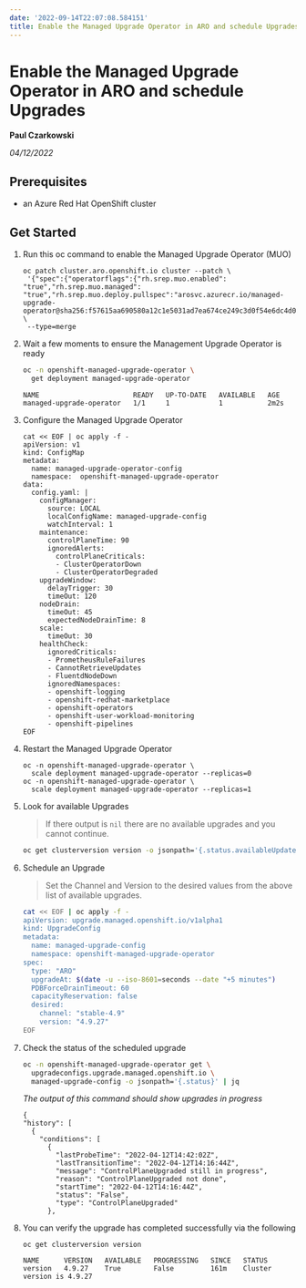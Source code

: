 ```yaml
---
date: '2022-09-14T22:07:08.584151'
title: Enable the Managed Upgrade Operator in ARO and schedule Upgrades
---
```

# Enable the Managed Upgrade Operator in ARO and schedule Upgrades

**Paul Czarkowski**

*04/12/2022*

## Prerequisites

  * an Azure Red Hat OpenShift cluster

## Get Started

1. Run this oc command to enable the Managed Upgrade Operator (MUO)

   ```
   oc patch cluster.aro.openshift.io cluster --patch \
    '{"spec":{"operatorflags":{"rh.srep.muo.enabled": "true","rh.srep.muo.managed": "true","rh.srep.muo.deploy.pullspec":"arosvc.azurecr.io/managed-upgrade-operator@sha256:f57615aa690580a12c1e5031ad7ea674ce249c3d0f54e6dc4d070e42a9c9a274"}}}' \
    --type=merge
   ```

1. Wait a few moments to ensure the Management Upgrade Operator is ready

   ```bash
   oc -n openshift-managed-upgrade-operator \
     get deployment managed-upgrade-operator
   ```

   ```
   NAME                       READY   UP-TO-DATE   AVAILABLE   AGE
   managed-upgrade-operator   1/1     1            1           2m2s
   ```

1. Configure the Managed Upgrade Operator

   ```
   cat << EOF | oc apply -f -
   apiVersion: v1
   kind: ConfigMap
   metadata:
     name: managed-upgrade-operator-config
     namespace:  openshift-managed-upgrade-operator
   data:
     config.yaml: |
       configManager:
         source: LOCAL
         localConfigName: managed-upgrade-config
         watchInterval: 1
       maintenance:
         controlPlaneTime: 90
         ignoredAlerts:
           controlPlaneCriticals:
           - ClusterOperatorDown
           - ClusterOperatorDegraded
       upgradeWindow:
         delayTrigger: 30
         timeOut: 120
       nodeDrain:
         timeOut: 45
         expectedNodeDrainTime: 8
       scale:
         timeOut: 30
       healthCheck:
         ignoredCriticals:
         - PrometheusRuleFailures
         - CannotRetrieveUpdates
         - FluentdNodeDown
         ignoredNamespaces:
         - openshift-logging
         - openshift-redhat-marketplace
         - openshift-operators
         - openshift-user-workload-monitoring
         - openshift-pipelines
   EOF
   ```

1. Restart the Managed Upgrade Operator

   ```
   oc -n openshift-managed-upgrade-operator \
     scale deployment managed-upgrade-operator --replicas=0
   oc -n openshift-managed-upgrade-operator \
     scale deployment managed-upgrade-operator --replicas=1
   ```

1. Look for available Upgrades

   > If there output is `nil` there are no available upgrades and you cannot continue.

   ```bash
   oc get clusterversion version -o jsonpath='{.status.availableUpdates}'
   ```

1. Schedule an Upgrade

    > Set the Channel and Version to the desired values from the above list of available upgrades.

   ```bash
   cat << EOF | oc apply -f -
   apiVersion: upgrade.managed.openshift.io/v1alpha1
   kind: UpgradeConfig
   metadata:
     name: managed-upgrade-config
     namespace: openshift-managed-upgrade-operator
   spec:
     type: "ARO"
     upgradeAt: $(date -u --iso-8601=seconds --date "+5 minutes")
     PDBForceDrainTimeout: 60
     capacityReservation: false
     desired:
       channel: "stable-4.9"
       version: "4.9.27"
   EOF
   ```

1. Check the status of the scheduled upgrade

   ```bash
   oc -n openshift-managed-upgrade-operator get \
     upgradeconfigs.upgrade.managed.openshift.io \
     managed-upgrade-config -o jsonpath='{.status}' | jq
   ```

    *The output of this command should show upgrades in progress*

    ```
    {
    "history": [
      {
        "conditions": [
          {
            "lastProbeTime": "2022-04-12T14:42:02Z",
            "lastTransitionTime": "2022-04-12T14:16:44Z",
            "message": "ControlPlaneUpgraded still in progress",
            "reason": "ControlPlaneUpgraded not done",
            "startTime": "2022-04-12T14:16:44Z",
            "status": "False",
            "type": "ControlPlaneUpgraded"
          },
    ```

1. You can verify the upgrade has completed successfully via the following

   ```
   oc get clusterversion version
   ```

   ```
   NAME      VERSION   AVAILABLE   PROGRESSING   SINCE   STATUS
   version   4.9.27    True        False         161m    Cluster version is 4.9.27
   ```